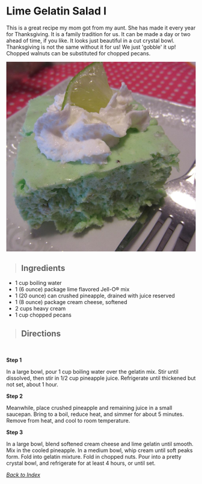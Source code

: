 # Lime Gelatin Salad I

This is a great recipe my mom got from my aunt. She has made it every year for Thanksgiving. It is a family tradition for us. It can be made a day or two ahead of time, if you like. It looks just beautiful in a cut crystal bowl. Thanksgiving is not the same without it for us! We just 'gobble' it up! Chopped walnuts can be substituted for chopped pecans.

![Lime Gelatin Salad](/images/lime-gelatin-salad.jpg)


> ## Ingredients  <br>

- 1 cup boiling water
- 1 (6 ounce) package lime flavored Jell-O® mix
- 1 (20 ounce) can crushed pineapple, drained with juice reserved
- 1 (8 ounce) package cream cheese, softened
- 2 cups heavy cream
- 1 cup chopped pecans 

> ## Directions
<br>

**Step 1**  

In a large bowl, pour 1 cup boiling water over the gelatin mix. Stir until dissolved, then stir in 1/2 cup pineapple juice. Refrigerate until thickened but not set, about 1 hour. <br>

**Step 2**

Meanwhile, place crushed pineapple and remaining juice in a small saucepan. Bring to a boil, reduce heat, and simmer for about 5 minutes. Remove from heat, and cool to room temperature. <br>

**Step 3**

In a large bowl, blend softened cream cheese and lime gelatin until smooth. Mix in the cooled pineapple. In a medium bowl, whip cream until soft peaks form. Fold into gelatin mixture. Fold in chopped nuts. Pour into a pretty crystal bowl, and refrigerate for at least 4 hours, or until set.

*[Back to Index](../index.md)*